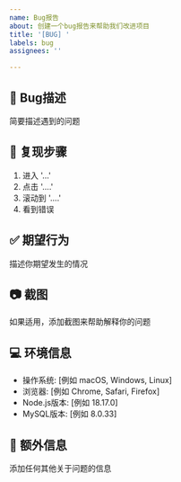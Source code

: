 ```yaml
---
name: Bug报告
about: 创建一个bug报告来帮助我们改进项目
title: '[BUG] '
labels: bug
assignees: ''

---
```


## 🐛 Bug描述
简要描述遇到的问题

## 🔄 复现步骤
1. 进入 '...'
2. 点击 '....'
3. 滚动到 '....'
4. 看到错误

## ✅ 期望行为
描述你期望发生的情况

## 📷 截图
如果适用，添加截图来帮助解释你的问题

## 💻 环境信息
- 操作系统: [例如 macOS, Windows, Linux]
- 浏览器: [例如 Chrome, Safari, Firefox]
- Node.js版本: [例如 18.17.0]
- MySQL版本: [例如 8.0.33]

## 📝 额外信息
添加任何其他关于问题的信息
